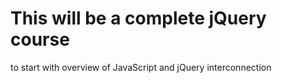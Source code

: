 # This will be a complete jQuery course
to start with overview of JavaScript and jQuery interconnection
